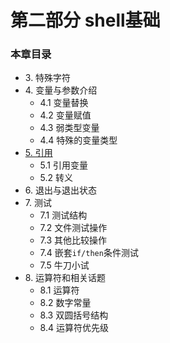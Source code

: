 # 第二部分 shell基础

### 本章目录
- 3\. 特殊字符
- 4\. 变量与参数介绍
	- 4.1 变量替换
	- 4.2 变量赋值
	- 4.3 弱类型变量
	- 4.4 特殊的变量类型
- [5\. 引用](05_quoting.md)
	- 5.1 引用变量
	- 5.2 转义
- 6\. 退出与退出状态
- 7\. 测试
	- 7.1 测试结构
	- 7.2 文件测试操作
	- 7.3 其他比较操作
	- 7.4 嵌套`if/then`条件测试
	- 7.5 牛刀小试
- 8\. 运算符和相关话题
	- 8.1 运算符
	- 8.2 数字常量
	- 8.3 双圆括号结构
	- 8.4 运算符优先级